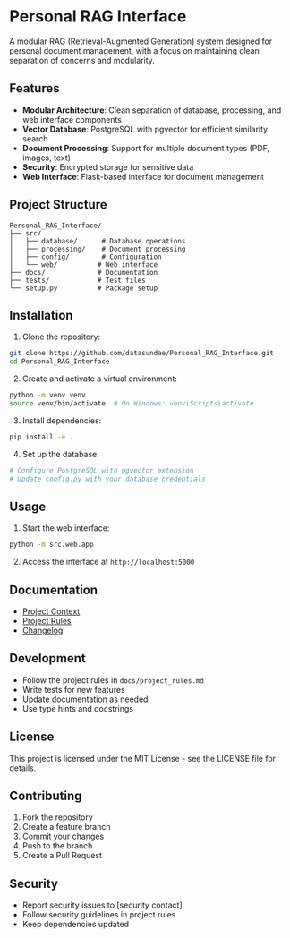 # Personal RAG Interface

A modular RAG (Retrieval-Augmented Generation) system designed for personal document management, with a focus on maintaining clean separation of concerns and modularity.

## Features

- **Modular Architecture**: Clean separation of database, processing, and web interface components
- **Vector Database**: PostgreSQL with pgvector for efficient similarity search
- **Document Processing**: Support for multiple document types (PDF, images, text)
- **Security**: Encrypted storage for sensitive data
- **Web Interface**: Flask-based interface for document management

## Project Structure

```
Personal_RAG_Interface/
├── src/
│   ├── database/      # Database operations
│   ├── processing/    # Document processing
│   ├── config/        # Configuration
│   └── web/          # Web interface
├── docs/             # Documentation
├── tests/            # Test files
└── setup.py          # Package setup
```

## Installation

1. Clone the repository:
```bash
git clone https://github.com/datasundae/Personal_RAG_Interface.git
cd Personal_RAG_Interface
```

2. Create and activate a virtual environment:
```bash
python -m venv venv
source venv/bin/activate  # On Windows: venv\Scripts\activate
```

3. Install dependencies:
```bash
pip install -e .
```

4. Set up the database:
```bash
# Configure PostgreSQL with pgvector extension
# Update config.py with your database credentials
```

## Usage

1. Start the web interface:
```bash
python -m src.web.app
```

2. Access the interface at `http://localhost:5000`

## Documentation

- [Project Context](docs/project_context.md)
- [Project Rules](docs/project_rules.md)
- [Changelog](docs/CHANGELOG.md)

## Development

- Follow the project rules in `docs/project_rules.md`
- Write tests for new features
- Update documentation as needed
- Use type hints and docstrings

## License

This project is licensed under the MIT License - see the LICENSE file for details.

## Contributing

1. Fork the repository
2. Create a feature branch
3. Commit your changes
4. Push to the branch
5. Create a Pull Request

## Security

- Report security issues to [security contact]
- Follow security guidelines in project rules
- Keep dependencies updated 